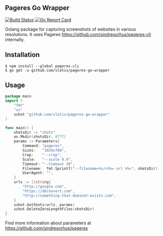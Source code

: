 Pageres Go Wrapper
----------
[![Build Status](https://api.travis-ci.org/slotix/pageres-go-wrapper.svg?branch=master)](https://travis-ci.org/slotix/pageres-go-wrapper)
[![Go Report Card](https://goreportcard.com/badge/github.com/slotix/pageres-go-wrapper)](https://goreportcard.com/report/github.com/slotix/pageres-go-wrapper)

Golang package for capturing screenshots of websites in various resolutions. 
It uses Pageres https://github.com/sindresorhus/pageres-cli internally.  

Installation 
------------

```
$ npm install --global pageres-cli
$ go get -u github.com/slotix/pageres-go-wrapper
```

Usage
-----

```go
package main
import (
    "fmt"
    "os"
	sshot "github.com/slotix/pageres-go-wrapper"
)

func main() {
    shotsDir := "shots"
    os.Mkdir(shotsDir, 0777)
	params := Parameters{
		Command: "pageres",
		Sizes:   "1024x768",
		Crop:    "--crop",
		Scale:   "--scale 0.9",
		Timeout: "--timeout 30",
		Filename:  fmt.Sprintf("--filename=%s/<%%= url %%>", shotsDir),
		UserAgent: "",
	}
	urls := []string{
		"http://google.com",
		"https://dbconvert.com",
		"http://something-that-doesnot-exists.com",
	}
	sshot.GetShots(urls, params)
	sshot.DeleteZeroLengthFiles(shotsDir)
}
```
Find more information about parameters at https://github.com/sindresorhus/pageres